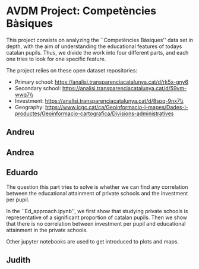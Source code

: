 # AVDM Project: Competències Bàsiques

This project consists on analyzing the ``Competències Bàsiques'' data set in depth, with the aim of understanding the educational features of todays catalan pupils. Thus, we divide the work into four different parts, and each one tries to look for one specific feature.

The project relies on these open dataset repositories:
* Primary school: https://analisi.transparenciacatalunya.cat/d/rk5x-gny6
* Secondary school: https://analisi.transparenciacatalunya.cat/d/59vm-wwq7\\
* Investment: https://analisi.transparenciacatalunya.cat/d/8spq-9nx7\\
* Geography: https://www.icgc.cat/ca/Geoinformacio-i-mapes/Dades-i-productes/Geoinformacio-cartografica/Divisions-administratives

## Andreu

## Andrea

## Eduardo
The question this part tries to solve is whether we can find any correlation between the educational attainment of private schools and the investment per pupil.

In the ``Ed_approach.ipynb'', we first show that studying private schools is representative of a significant proportion of catalan pupils. Then we show that there is no correlation between investment per pupil and educational attainment in the private schools.

Other jupyter notebooks are used to get introduced to plots and maps.

## Judith
